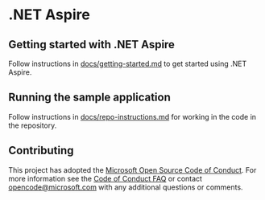 # .NET Aspire

## Getting started with .NET Aspire

Follow instructions in [docs/getting-started.md](docs/getting-started.md) to get started using .NET Aspire.

## Running the sample application

Follow instructions in [docs/repo-instructions.md](docs/repo-instructions.md) for working in the code in the repository.

## Contributing

This project has adopted the [Microsoft Open Source Code of Conduct](https://opensource.microsoft.com/codeofconduct/). For more information see the [Code of Conduct FAQ](https://opensource.microsoft.com/codeofconduct/faq/) or contact [opencode@microsoft.com](mailto:opencode@microsoft.com) with any additional questions or comments.
